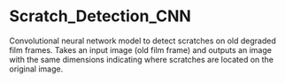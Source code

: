 # Scratch_Detection_CNN
Convolutional neural network model to detect scratches on old degraded film frames. Takes an input image (old film frame)  and outputs an image with the same dimensions indicating where scratches are located on the original image. 
